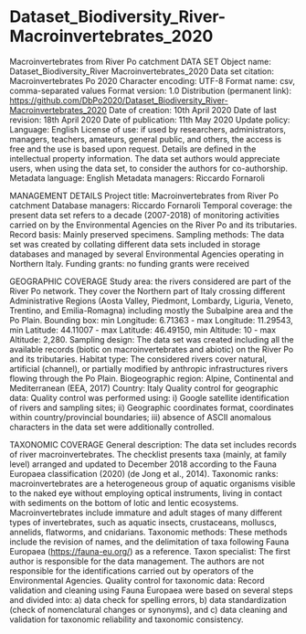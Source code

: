 # Dataset_Biodiversity_River-Macroinvertebrates_2020
Macroinvertebrates from River Po catchment
DATA SET
Object name: Dataset_Biodiversity_River Macroinvertebrates_2020 
Data set citation: Macroinvertebrates Po 2020
Character encoding: UTF-8
Format name: csv, comma-separated values
Format version: 1.0
Distribution (permanent link):
https://github.com/DbPo2020/Dataset_Biodiversity_River-Macroinvertebrates_2020
Date of creation: 10th April 2020
Date of last revision: 18th April 2020
Date of publication: 11th May 2020
Update policy: 
Language: English
License of use: if used by researchers, administrators, managers, teachers, amateurs, general public, and others, the access is free and the use is based upon request. Details are defined in the intellectual property information. The data set authors would appreciate users, when using the data set, to consider the authors for co-authorship.
Metadata language: English
Metadata managers: Riccardo Fornaroli

MANAGEMENT DETAILS
Project title: Macroinvertebrates from River Po catchment
Database managers: Riccardo Fornaroli
Temporal coverage: the present data set refers to a decade (2007-2018) of monitoring activities carried on by the Environmental Agencies on the River Po and its tributaries.
Record basis: Mainly preserved specimens.
Sampling methods: The data set was created by collating different data sets included in storage databases and managed by several Environmental Agencies operating in Northern Italy.
Funding grants: no funding grants were received 

GEOGRAPHIC COVERAGE
Study area: the rivers considered are part of the River Po network. They cover the Northern part of Italy crossing different Administrative Regions (Aosta Valley, Piedmont, Lombardy, Liguria, Veneto, Trentino, and Emilia-Romagna) including mostly the Subalpine area and the Po Plain. 
Bounding box: min Longitude: 6.71363 - max Longitude: 11.29543, min Latitude: 44.11007 - max Latitude: 46.49150, min Altitude: 10 - max Altitude: 2,280.
Sampling design: The data set was created including all the available records (biotic on macroinvertebrates and abiotic) on the River Po and its tributaries.
Habitat type: The considered rivers cover natural, artificial (channel), or partially modified by anthropic infrastructures rivers flowing through the Po Plain.
Biogeographic region: Alpine, Continental and Mediterranean (EEA, 2017)
Country: Italy
Quality control for geographic data: Quality control was performed using:
i)	Google satellite identification of rivers and sampling sites;
ii)	Geographic coordinates format, coordinates within country/provincial boundaries;
iii)	 absence of ASCII anomalous characters in the data set were additionally controlled.

TAXONOMIC COVERAGE
General description: The data set includes records of river macroinvertebrates. The checklist presents taxa (mainly, at family level) arranged and updated to December 2018 according to the Fauna Europaea classification (2020) (de Jong et al., 2014). 
Taxonomic ranks: macroinvertebrates are a heterogeneous group of aquatic organisms visible to the naked eye without employing optical instruments, living in contact with sediments on the bottom of lotic and lentic ecosystems. Macroinvertebrates include immature and adult stages of many different types of invertebrates, such as aquatic insects, crustaceans, molluscs, annelids, flatworms, and cnidarians.
Taxonomic methods: These methods include the revision of names, and the delimitation of taxa following Fauna Europaea (https://fauna-eu.org/) as a reference.
Taxon specialist: The first author is responsible for the data management. The authors are not responsible for the identifications carried out by operators of the Environmental Agencies.
Quality control for taxonomic data: Record validation and cleaning using Fauna Europaea were based on several steps and divided into: a) data check for spelling errors, b) data standardization (check of nomenclatural changes or synonyms), and c) data cleaning and validation for taxonomic reliability and taxonomic consistency.
